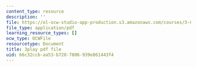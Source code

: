 ```yaml
---
content_type: resource
description: ''
file: https://ol-ocw-studio-app-production.s3.amazonaws.com/courses/3-091-introduction-to-solid-state-chemistry-fall-2018/66c32ccbaa53b7287806939e861443f4_DtTchZtor3g.pdf
file_type: application/pdf
learning_resource_types: []
ocw_type: OCWFile
resourcetype: Document
title: 3play pdf file
uid: 66c32ccb-aa53-b728-7806-939e861443f4
---
```

